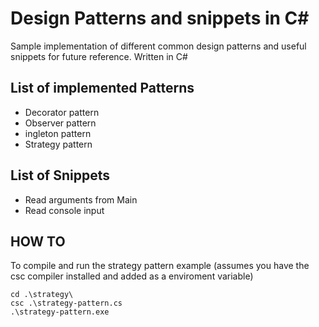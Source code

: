 # Design Patterns and snippets in C#
Sample implementation of different common design patterns and useful snippets for future reference.
Written in C#


## List of implemented Patterns

* Decorator pattern 
* Observer pattern 
* ingleton pattern 
* Strategy pattern 


## List of Snippets

* Read arguments from Main
* Read console input


## HOW TO

To compile and run the strategy pattern example (assumes you have the csc compiler installed and added as a enviroment variable)

```
cd .\strategy\
csc .\strategy-pattern.cs
.\strategy-pattern.exe
```


